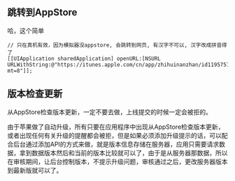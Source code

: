 ## 跳转到AppStore

哈，这个简单

```
// 只在真机有效，因为模拟器没appstore, 会跳转到网页, 有汉字不可以, 汉字改成拼音得了
[[UIApplication sharedApplication] openURL:[NSURL URLWithString:@"https://itunes.apple.com/cn/app/zhihuinanzhan/id1195757626?mt=8"]];
```

## 版本检查更新

从AppStore检查版本更新，一定不要去做，上线提交的时候一定会被拒的。

由于苹果做了自动升级，所有只要在应用程序中出现从AppStore检查版本更新，或者出现任何有关升级的提醒都会被拒，但是如果必须添加升级提示的话，可以配合后台通过添加API的方式来做，就是版本信息存储在服务器，应用只需要请求数据，拿到数据版本然后和当前的版本比较就可以了，由于是从服务器那数据，所以在审核期间，让后台控制版本，不提示升级问题，审核通过之后，更改服务器版本到最新版就可以了。





